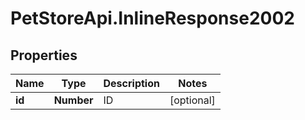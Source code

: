 # PetStoreApi.InlineResponse2002

## Properties

Name | Type | Description | Notes
------------ | ------------- | ------------- | -------------
**id** | **Number** | ID | [optional] 


